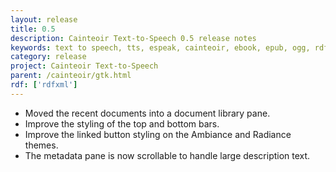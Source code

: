 ```yaml
---
layout: release
title: 0.5
description: Cainteoir Text-to-Speech 0.5 release notes
keywords: text to speech, tts, espeak, cainteoir, ebook, epub, ogg, rdf, metadata, gnome, gtk
category: release
project: Cainteoir Text-to-Speech
parent: /cainteoir/gtk.html
rdf: ['rdfxml']
---
```


*  Moved the recent documents into a document library pane.
*  Improve the styling of the top and bottom bars.
*  Improve the linked button styling on the Ambiance and Radiance themes.
*  The metadata pane is now scrollable to handle large description text.
